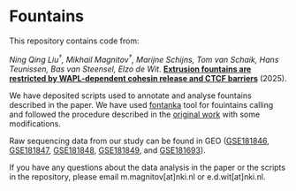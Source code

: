 # Fountains

This repository contains code from:

*Ning Qing Liu<sup>†</sup>, Mikhail Magnitov<sup>†</sup>, Marijne Schijns, Tom van Schaik, Hans Teunissen, Bas van Steensel, Elzo de Wit*. **[Extrusion fountains are restricted by WAPL-dependent cohesin release and CTCF barriers](https://doi.org/10.1093/nar/gkaf549)** (2025).

We have deposited scripts used to annotate and analyse fountains described in the paper. We have used [fontanka](https://github.com/agalitsyna/fontanka) tool for fouintains calling and followed the procedure described in the [original work](https://doi.org/10.1101/2023.07.15.549120) with some modifications.

Raw sequencing data from our study can be found in GEO ([GSE181846](https://www.ncbi.nlm.nih.gov/geo/query/acc.cgi?acc=GSE181846), [GSE181847](https://www.ncbi.nlm.nih.gov/geo/query/acc.cgi?acc=GSE181847), [GSE181848](https://www.ncbi.nlm.nih.gov/geo/query/acc.cgi?acc=GSE181848), [GSE181849](https://www.ncbi.nlm.nih.gov/geo/query/acc.cgi?acc=GSE181849), and [GSE181693](https://www.ncbi.nlm.nih.gov/geo/query/acc.cgi?acc=GSE181693)).

If you have any questions about the data analysis in the paper or the scripts in the repository, please email m.magnitov[at]nki.nl or e.d.wit[at]nki.nl.

